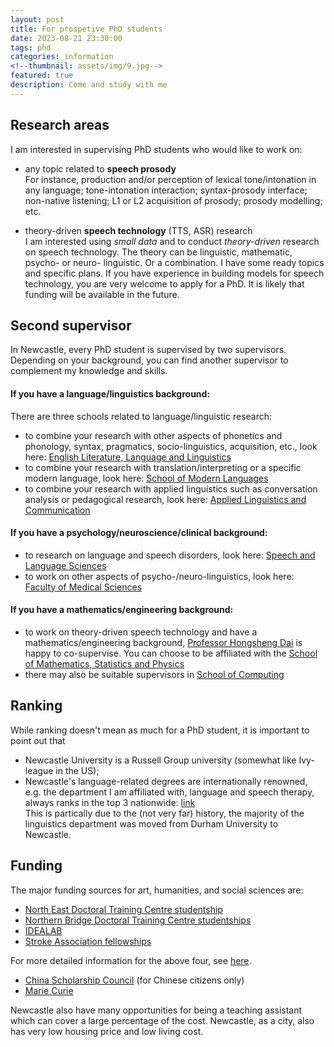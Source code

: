 ```yaml
---
layout: post
title: For prospetive PhD students
date: 2023-08-21 23:30:00
tags: phd
categories: information
<!--thumbnail: assets/img/9.jpg-->
featured: true
description: Come and study with me
---
```


## Research areas
I am interested in supervising PhD students who would like to work on:  

- any topic related to **speech prosody**  
For instance, production and/or perception of lexical tone/intonation in any language; tone-intonation interaction; syntax-prosody interface; non-native listening; L1 or L2 acquisition of prosody; prosody modelling; etc.  

- theory-driven **speech technology** (TTS, ASR) research  
I am interested using *small data* and to conduct *theory-driven* research on speech technology. The theory can be linguistic, mathematic, psycho- or neuro- linguistic. Or a combination. I have some ready topics and specific plans. If you have experience in building models for speech technology, you are very welcome to apply for a PhD. It is likely that funding will be available in the future.  


## Second supervisor
In Newcastle, every PhD student is supervised by two supervisors. Depending on your background, you can find another supervisor to complement my knowledge and skills.

#### If you have a language/linguistics background:
There are three schools related to language/linguistic research:  
- to combine your research with other aspects of phonetics and phonology, syntax, pragmatics, socio-linguistics, acquisition, etc., look here: [English Literature, Language and Linguistics](https://www.ncl.ac.uk/elll/people/language-linguistics/)
- to combine your research with translation/interpreting or a specific modern language, look here: [School of Modern Languages](https://www.ncl.ac.uk/sml/our-people/)
- to combine your research with applied linguistics such as conversation analysis or pedagogical research, look here: [Applied Linguistics and Communication](https://www.ncl.ac.uk/ecls/people/linguistics-communication/)

#### If you have a psychology/neuroscience/clinical background:
- to research on language and speech disorders, look here: [Speech and Language Sciences](https://www.ncl.ac.uk/ecls/people/speech-language/)
- to work on other aspects of psycho-/neuro-linguistics, look here: [Faculty of Medical Sciences](https://www.ncl.ac.uk/medical-sciences/people/academic/)


#### If you have a mathematics/engineering background:
- to work on theory-driven speech technology and have a mathematics/engineering background, [Professor Hongsheng Dai](https://www.ncl.ac.uk/maths-physics/people/profile/hongshengdai.html) is happy to co-supervise. You can choose to be affiliated with the [School of Mathematics, Statistics and Physics](https://www.ncl.ac.uk/maths-physics/)
- there may also be suitable supervisors in [School of Computing](https://www.ncl.ac.uk/computing/staff/academic/)


## Ranking
While ranking doesn't mean as much for a PhD student, it is important to point out that
- Newcastle University is a Russell Group university (somewhat like Ivy-league in the US);
- Newcastle's language-related degrees are internationally renowned, e.g. the department I am affiliated with, language and speech therapy, always ranks in the top 3 nationwide: [link](https://www.thecompleteuniversityguide.co.uk/league-tables/rankings/speech-and-language-therapy)  
This is partically due to the (not very far) history, the majority of the linguistics department was moved from Durham University to Newcastle.

## Funding
The major funding sources for art, humanities, and social sciences are:
- [North East Doctoral Training Centre studentship](https://www.ninedtp.ac.uk/)
- [Northern Bridge Doctoral Training Centre studentships ](http://www.northernbridge.ac.uk/)
- [IDEALAB](https://phd-idealab.com/#:~:text=IDEALAB%20The%20PhD%20Program%20International%20Doctorate%20for%20Experimental,and%20foundations%20of%20human%20language%20integrating%20interdisciplinary%20approaches.)  
- [Stroke Association fellowships](https://www.stroke.org.uk/research/our-funding-schemes)   

For more detailed information for the above four, see [here](https://www.ncl.ac.uk/ecls/study-with-us/postgraduate-research/phd-opportunities/).

- [China Scholarship Council](http://apply.csc.edu.cn/) (for Chinese citizens only)
- [Marie Curie](https://www.findaphd.com/guides/marie-sklodowska-curie-actions-msca-phd-funding)

Newcastle also have many opportunities for being a teaching assistant which can cover a large percentage of the cost.
Newcastle, as a city, also has very low housing price and low living cost.
